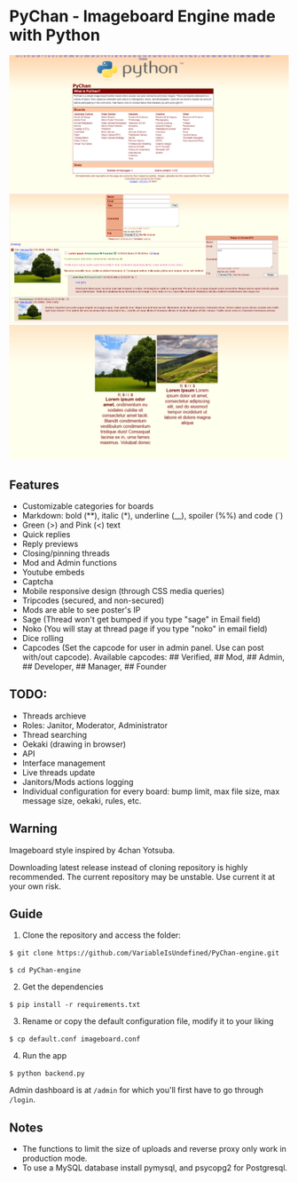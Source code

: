 # PyChan - Imageboard Engine made with Python
![Screenshot](home.png)
![Screenshot](image.png)
![Screenshot](catalog.png)

## Features
- Customizable categories for boards
- Markdown: bold (**), italic (*), underline (__), spoiler (%%) and code (`)
- Green (>) and Pink (<) text
- Quick replies
- Reply previews
- Closing/pinning threads
- Mod and Admin functions
- Youtube embeds
- Captcha
- Mobile responsive design (through CSS media queries)
- Tripcodes (secured, and non-secured)
- Mods are able to see poster's IP
- Sage (Thread won't get bumped if you type "sage" in Email field)
- Noko (You will stay at thread page if you type "noko" in email field)
- Dice rolling
- Capcodes (Set the capcode for user in admin panel. Use can post with/out capcode). Available capcodes: ## Verified, ## Mod, ## Admin, ## Developer, ## Manager, ## Founder

## TODO:
- Threads archieve
- Roles: Janitor, Moderator, Administrator
- Thread searching
- Oekaki (drawing in browser)
- API
- Interface management
- Live threads update
- Janitors/Mods actions logging
- Individual configuration for every board: bump limit, max file size, max message size, oekaki, rules, etc.

## Warning

Imageboard style inspired by 4chan Yotsuba.

Downloading latest release instead of cloning repository is highly recommended.
The current repository may be unstable.
Use current it at your own risk.

## Guide

1. Clone the repository and access the folder:

`$ git clone https://github.com/VariableIsUndefined/PyChan-engine.git`

`$ cd PyChan-engine`

2. Get the dependencies

`$ pip install -r requirements.txt`

3. Rename or copy the default configuration file, modify it to your liking

`$ cp default.conf imageboard.conf`

4. Run the app

`$ python backend.py`

Admin dashboard is at `/admin` for which you'll first have to go through `/login`.

## Notes
- The functions to limit the size of uploads and reverse proxy only work in production mode.
- To use a MySQL database install pymysql, and psycopg2 for Postgresql.
